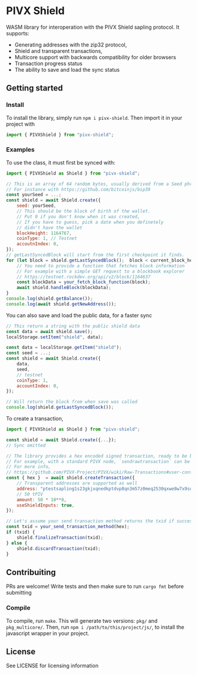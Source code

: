 # PIVX Shield
WASM library for interoperation with the PIVX Shield sapling protocol.
It supports:
- Generating addresses with the zip32 protocol,
- Shield and transparent transactions,
- Multicore support with backwards compatibility for older browsers
- Transaction progress status
- The ability to save and load the sync status

## Getting started
### Install
To install the library, simply run `npm i pivx-shield`. Then import it in your project with
```js
import { PIVXShield } from "pivx-shield";
```

### Examples

To use the class, it must first be synced with:
```js
import { PIVXShield as Shield } from "pivx-shield";

// This is an array of 64 random bytes, usually derived from a Seed phrase
// For instance with https://github.com/bitcoinjs/bip39
const yourSeed = ...;
const shield = await Shield.create({
	seed: yourSeed,
	// This should be the block of birth of the wallet.
	// Put 0 if you don't know when it was created,
	// If you have to guess, pick a date when you definetely
	// didn't have the wallet
	blockHeight: 1164767,
	coinType: 1, // Testnet
	accoutnIndex: 0,
});
// getLastSyncedBlock will start from the first checkpoint it finds. 
for (let block = shield.getLastSyncedBlock();  block < current_block_height; block++)  {
	// You need to provide a function that fetches block information
	// For example with a simple GET request to a blockbook explorer
	// https://testnet.rockdev.org/api/v2/block/1164637
	const blockData = your_fetch_block_function(block);
	await shield.handleBlock(blockData);
}
console.log(shield.getBalance());
console.log(await shield.getNewAddress());
```

You can also save and load the public data, for a faster sync

```js
// This return a string with the public shield data
const data = await shield.save();
localStorage.setItem("shield", data);
```

```js
const data = localStorage.getItem("shield");
const seed = ...;
const shield = await Shield.create({
	data,
	seed,
	// testnet
	coinType: 1,
	accountIndex: 0,
});

// Will return the block from when save was called
console.log(shield.getLastSyncedBlock());
```

To create a transaction,

```js
import { PIVXShield as Shield } from "pivx-shield";

const shield = await Shield.create({...});
// Sync omitted

// The library provides a hex encoded signed transaction, ready to be broadcast to the network.
// For example, with a standard PIVX node, `sendrawtransaction` can be used
// For more info,
// https://github.com/PIVX-Project/PIVX/wiki/Raw-Transactions#user-content-createrawtransaction_txidtxidvoutn_addressamount
const { hex }  = await shield.createTransaction({
	// Transparent addresses are supported as well
	address: "ptestsapling1s23gkjxqnedkptdvp8qn3m57z0meq2530qxwe8w7x9sdz05xg5yu8wh7534memvjwqntw8mzr3w",
	// 50 tPIV
	amount: 50 * 10**8,
	useShieldInputs: true,
});

// Let's assume your send transaction method returns the txid if successful or null if not
const txid = your_send_transaction_method(hex);
if (txid) {
	shield.finalizeTransaction(txid);
} else {
	shield.discardTransaction(txid);
}
```

## Contribuiting

PRs are welcome!
Write tests and then make sure to run `cargo fmt` before submitting

### Compile
To compile, run `make`.
This will generate two versions: `pkg/` and `pkg_multicore/`. Then, run `npm i /path/to/this/project/js/`, to install the javascript wrapper in your project.

## License

See LICENSE for licensing information
